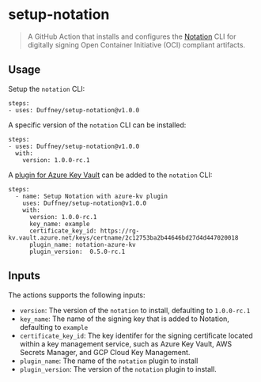 # setup-notation

> A GitHub Action that installs and configures the [Notation](https://github.com/notaryproject/notation) CLI for digitally signing Open Container Initiative (OCI) compliant artifacts.

## Usage

Setup the `notation` CLI:

```
steps:
- uses: Duffney/setup-notation@v1.0.0
```

A specific version of the `notation` CLI can be installed:

```
steps:
- uses: Duffney/setup-notation@v1.0.0
  with:
    version: 1.0.0-rc.1
```

A [plugin for Azure Key Vault](https://github.com/Azure/notation-azure-kv) can be added to the `notation` CLI:

```
steps:
  - name: Setup Notation with azure-kv plugin
    uses: Duffney/setup-notation@v1.0.0
    with:
      version: 1.0.0-rc.1 
      key_name: example
      certificate_key_id: https://rg-kv.vault.azure.net/keys/certname/2c12753ba2b44646bd27d4d447020018
      plugin_name: notation-azure-kv
      plugin_version:  0.5.0-rc.1
```

## Inputs

The actions supports the following inputs:
- `version`: The version of the `notation` to install, defaulting to `1.0.0-rc.1`
- `key_name`: The name of the signing key that is added to Notation, defaulting to `example`
- `certificate_key_id`: The key identifer for the signing certificate located within a key management service, such as Azure Key Vault, AWS Secrets Manager, and GCP Cloud Key Management.
- `plugin_name`: The name of the `notation` plugin to install
- `plugin_version`: The version of the `notation` plugin to install.
